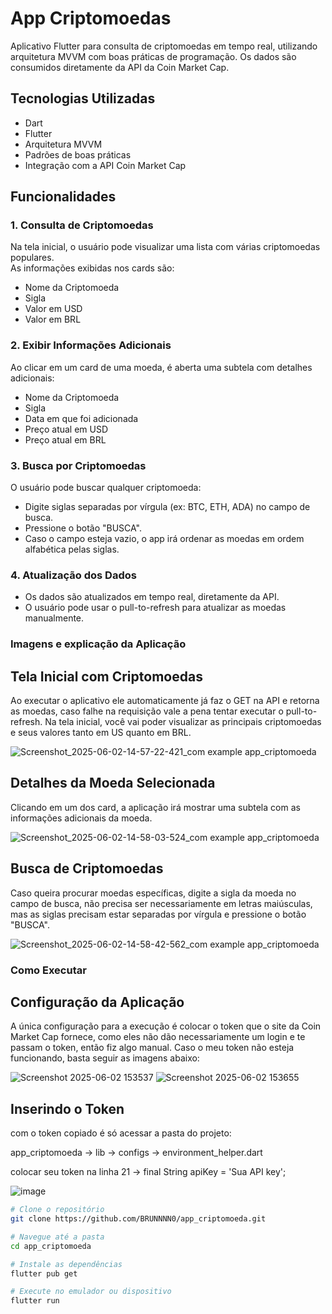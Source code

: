 # App Criptomoedas

Aplicativo Flutter para consulta de criptomoedas em tempo real, utilizando arquitetura MVVM com boas práticas de programação. Os dados são consumidos diretamente da API da Coin Market Cap.

## Tecnologias Utilizadas

- Dart
- Flutter
- Arquitetura MVVM
- Padrões de boas práticas
- Integração com a API Coin Market Cap

## Funcionalidades

### 1. Consulta de Criptomoedas

Na tela inicial, o usuário pode visualizar uma lista com várias criptomoedas populares.  
As informações exibidas nos cards são:

- Nome da Criptomoeda
- Sigla
- Valor em USD
- Valor em BRL

### 2. Exibir Informações Adicionais

Ao clicar em um card de uma moeda, é aberta uma subtela com detalhes adicionais:

- Nome da Criptomoeda
- Sigla
- Data em que foi adicionada
- Preço atual em USD
- Preço atual em BRL

### 3. Busca por Criptomoedas

O usuário pode buscar qualquer criptomoeda:

- Digite siglas separadas por vírgula (ex: BTC, ETH, ADA) no campo de busca.
- Pressione o botão "BUSCA".
- Caso o campo esteja vazio, o app irá ordenar as moedas em ordem alfabética pelas siglas.

### 4. Atualização dos Dados

- Os dados são atualizados em tempo real, diretamente da API.
- O usuário pode usar o pull-to-refresh para atualizar as moedas manualmente.


### Imagens e explicação da Aplicação 

## Tela Inicial com Criptomoedas

 Ao executar o aplicativo ele automaticamente já faz o GET na API e retorna as moedas, caso falhe na requisição vale a pena tentar executar o pull-to-refresh. Na tela inicial, você vai poder visualizar as principais criptomoedas e seus valores tanto em US quanto em BRL.

![Screenshot_2025-06-02-14-57-22-421_com example app_criptomoeda](https://github.com/user-attachments/assets/c24cb639-afe7-4d9e-8333-50bc745a989a)

## Detalhes da Moeda Selecionada

Clicando em um dos card, a aplicação irá mostrar uma subtela com as informações adicionais da moeda.

![Screenshot_2025-06-02-14-58-03-524_com example app_criptomoeda](https://github.com/user-attachments/assets/ffe3e0af-d5dd-4cc6-a029-378e55fcbc34)

## Busca de Criptomoedas

Caso queira procurar moedas específicas, digite a sigla da moeda no campo de busca, não precisa ser necessariamente em letras maiúsculas, mas as siglas precisam estar separadas por vírgula e pressione o botão "BUSCA".

![Screenshot_2025-06-02-14-58-42-562_com example app_criptomoeda](https://github.com/user-attachments/assets/d2038fc0-3a4a-4865-a5e0-73e406458405)


### Como Executar

## Configuração da Aplicação

A única configuração para a execução é colocar o token que o site da Coin Market Cap fornece, como eles não dão necessariamente um login e te passam o token, então fiz algo manual. Caso o meu token não esteja funcionando, basta seguir as imagens abaixo: 

![Screenshot 2025-06-02 153537](https://github.com/user-attachments/assets/aab423a0-98b9-42fc-b67b-b5b3cb8855e8)
![Screenshot 2025-06-02 153655](https://github.com/user-attachments/assets/b5ba12b9-512e-413c-b706-696486d00afd)


## Inserindo o Token

com o token copiado é só acessar a pasta do projeto:

app_criptomoeda -> lib -> configs -> environment_helper.dart 

colocar seu token na linha 21 -> final String apiKey = 'Sua API key';

![image](https://github.com/user-attachments/assets/ff32cb6e-abfa-418f-a79d-feedd422bf68)


```bash
# Clone o repositório
git clone https://github.com/BRUNNNN0/app_criptomoeda.git

# Navegue até a pasta
cd app_criptomoeda

# Instale as dependências
flutter pub get

# Execute no emulador ou dispositivo
flutter run
```
